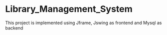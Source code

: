 # Library_Management_System
This project is implemented using Jframe, Jswing as frontend and Mysql as backend
